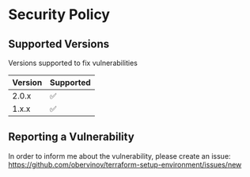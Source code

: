 # Security Policy

## Supported Versions

Versions supported to fix vulnerabilities

| Version | Supported          |
| ------- | ------------------ |
| 2.0.x   | :white_check_mark: |
| 1.x.x   | :white_check_mark: |

## Reporting a Vulnerability

In order to inform me about the vulnerability, please create an issue: https://github.com/obervinov/terraform-setup-environment/issues/new